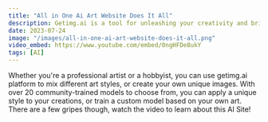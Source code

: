 ```yaml
---
title: "All in One Ai Art Website Does It All"
description: Getimg.ai is a tool for unleashing your creativity and bringing your ideas to life. With AI technology, you can generate original images at scale, using only text to describe what you want to see. 
date: 2023-07-24
image: "/images/all-in-one-ai-art-website-does-it-all.png"
video_embed: https://www.youtube.com/embed/0ngHFDe8ukY
tags: [AI]
---
```


Whether you're a professional artist or a hobbyist, you can use getimg.ai platform to mix different art styles, or create your own unique images. With over 20 community-trained models to choose from, you can apply a unique style to your creations, or train a custom model based on your own art. There are a few gripes though, watch the video to learn about this AI Site!